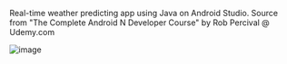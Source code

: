 Real-time weather predicting app using Java on Android Studio. Source from "The Complete Android N Developer Course" by Rob Percival @ Udemy.com

![image](https://user-images.githubusercontent.com/66664643/123660644-79106400-d851-11eb-9263-34ae8a2f7372.png)
